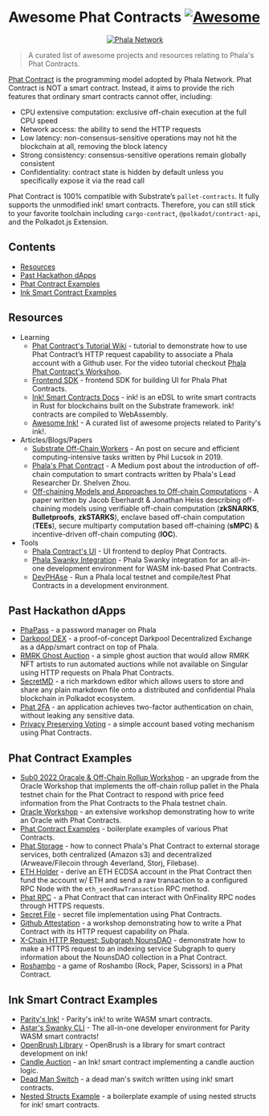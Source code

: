 # Awesome Phat Contracts [![Awesome](https://awesome.re/badge.svg)](https://awesome.re)
<p align="center">
  <a href="https://phala.network/">
    <img alt="Phala Network" src="./assets/PhalaLogo.png">
  </a>
</p>

> A curated list of awesome projects and resources relating to Phala's Phat Contracts.
 
[Phat Contract](https://wiki.phala.network/en-us/general/development/fat-contract/) is the programming model adopted by Phala Network. Phat Contract is NOT a smart contract. Instead, it aims to provide the rich features that ordinary smart contracts cannot offer, including:

- CPU extensive computation: exclusive off-chain execution at the full CPU speed
- Network access: the ability to send the HTTP requests
- Low latency: non-consensus-sensitive operations may not hit the blockchain at all, removing the block latency
- Strong consistency: consensus-sensitive operations remain globally consistent
- Confidentiality: contract state is hidden by default unless you specifically expose it via the read call

Phat Contract is 100% compatible with Substrate’s `pallet-contracts`. It fully supports the unmodified ink! smart contracts. Therefore, you can still stick to your favorite toolchain including `cargo-contract`, `@polkadot/contract-api`, and the Polkadot.js Extension.

## Contents
- [Resources](#resources)
- [Past Hackathon dApps](#past-hackathon-dapps)
- [Phat Contract Examples](#phat-contract-examples)
- [Ink Smart Contract Examples](#ink-smart-contract-examples)


## Resources
- Learning
  - [Phat Contract's Tutorial Wiki](https://wiki.phala.network/en-us/build/developer/fat-contract-tutorial/) - tutorial to demonstrate how to use Phat Contract’s HTTP request capability to associate a Phala account with a Github user. For the video tutorial checkout [Phala Phat Contract's Workshop](https://www.youtube.com/watch?v=B7fUwRxelu4&t=1963s).
  - [Frontend SDK](https://github.com/Phala-Network/js-sdk) - frontend SDK for building UI for Phala Phat Contracts.
  - [Ink! Smart Contracts Docs](https://ink.substrate.io/) - ink! is an eDSL to write smart contracts in Rust for blockchains built on the Substrate framework. ink! contracts are compiled to WebAssembly.
  - [Awesome Ink!](https://github.com/paritytech/awesome-ink) - A curated list of awesome projects related to Parity's ink!.
- Articles/Blogs/Papers
  - [Substrate Off-Chain Workers](https://www.parity.io/blog/substrate-off-chain-workers-secure-and-efficient-computing-intensive-tasks/) - An post on secure and efficient computing-intensive tasks written by Phil Lucsok in 2019.
  - [Phala's Phat Contract](https://medium.com/supercolony/fat-contract-introduce-off-chain-computation-to-smart-contract-d44dc8afb141) - A Medium post about the introduction of off-chain computation to smart contracts written by Phala's Lead Researcher Dr. Shelven Zhou.
  - [Off-chaining Models and Approaches to Off-chain Computations](https://www.ise.tu-berlin.de/fileadmin/fg308/publications/2018/Off-chaining_Models_and_Approaches_to_Off-chain_Computations.pdf) - A paper written by Jacob Eberhardt & Jonathan Heiss describing off-chaining models using verifiable off-chain computation (**zkSNARKS**, **Bulletproofs**, **zkSTARKS**), enclave based off-chain computation (**TEEs**), secure multiparty computation based off-chaining (**sMPC**) & incentive-driven off-chain computing (**IOC**).
- Tools
  - [Phala Contract's UI](https://phat.phala.network) - UI frontend to deploy Phat Contracts.
  - [Phala Swanky Integration](https://github.com/AstarNetwork/swanky-plugin-phala) - Phala Swanky integration for an all-in-one development environment for WASM ink-based Phat Contracts.
  - [DevPHAse](https://github.com/l00k/devphase) - Run a Phala local testnet and compile/test Phat Contracts in a development environment.

## Past Hackathon dApps
- [PhaPass](https://github.com/Phala-Network/Encode-Hackathon-2021/issues/12) - a password manager on Phala
- [Darkpool DEX](https://github.com/Phala-Network/Encode-Hackathon-2021/issues/16) - a proof-of-concept Darkpool Decentralized Exchange as a dApp/smart contract on top of Phala.
- [RMRK Ghost Auction](https://github.com/Phala-Network/Encode-Hackathon-2021/issues/19) - a simple ghost auction that would allow RMRK NFT artists to run automated auctions while not available on Singular using HTTP requests on Phala Phat Contracts.
- [SecretMD](https://github.com/Phala-Network/Encode-Hackathon-2021/issues/20) - a rich markdown editor which allows users to store and share any plain markdown file onto a distributed and confidential Phala blockchain in Polkadot ecosystem.
- [Phat 2FA](https://github.com/Phala-Network/amsterDOT-2022/issues/12) - an application achieves two-factor authentication on chain, without leaking any sensitive data.
- [Privacy Preserving Voting](https://github.com/Phala-Network/amsterDOT-2022/issues/10) - a simple account based voting mechanism using Phat Contracts.

## Phat Contract Examples
- [Sub0 2022 Oracale & Off-Chain Rollup Workshop](https://github.com/Phala-Network/phat-offchain-rollup/tree/sub0-workshop) - an upgrade from the Oracle Workshop that implements the off-chain rollup pallet in the Phala testnet chain for the Phat Contract to respond with price feed information from the Phat Contracts to the Phala testnet chain.
- [Oracle Workshop](https://github.com/Phala-Network/oracle-workshop) - an extensive workshop demonstrating how to write an Oracle with Phat Contracts.
- [Phat Contract Examples](https://github.com/Phala-Network/fat-contract-examples) - boilerplate examples of various Phat Contracts.
- [Phat Storage](https://github.com/christopherfkk/fat-contract-s3-sync) - how to connect Phala's Phat Contract to external storage services, both centralized (Amazon s3) and decentralized (Arweave/Filecoin through 4everland, Storj, Filebase).
- [ETH Holder](https://github.com/www222fff/oracle-workshop/tree/master/eth_holder) - derive an ETH ECDSA account in the Phat Contract then fund the account w/ ETH and send a raw transaction to a configured RPC Node with the `eth_sendRawTransaction` RPC method.
- [Phat RPC](https://github.com/HashWarlock/phat-contract-examples/tree/master/examples/phat-rpc) - a Phat Contract that can interact with OnFinality RPC nodes through HTTPS requests.
- [Secret File](https://github.com/shelvenzhou/secret-file) - secret file implementation using Phat Contracts.
- [Github Attestation](https://github.com/Phala-Network/fat-contract-workshop) - a workshop demonstrating how to write a Phat Contract with its HTTP request capability on Phala.
- [X-Chain HTTP Request: Subgraph NounsDAO](https://github.com/HashWarlock/phat-contract-examples/tree/master/examples/subgraph-nouns) - demonstrate how to make a HTTPS request to an indexing service Subgraph to query information about the NounsDAO collection in a Phat Contract.
- [Roshambo](https://github.com/HashWarlock/phat-contract-examples/tree/master/examples/roshambo) - a game of Roshambo (Rock, Paper, Scissors) in a Phat Contract.

## Ink Smart Contract Examples
- [Parity's Ink!](https://github.com/paritytech/ink) - Parity's ink! to write WASM smart contracts.
- [Astar's Swanky CLI](https://github.com/AstarNetwork/swanky-cli) - The all-in-one developer environment for Parity WASM smart contracts!
- [OpenBrush Library](https://github.com/Supercolony-net/openbrush-contracts) - OpenBrush is a library for smart contract development on ink!
- [Candle Auction](https://github.com/agryaznov/candle-auction-ink) - an Ink! smart contract implementing a candle auction logic.
- [Dead Man Switch](https://github.com/lovesh/dead_man_switch_substrate_ink) - a dead man's switch written using ink! smart contracts.
- [Nested Structs Example](https://github.com/czyczk/exp-ink-struct) - a boilerplate example of using nested structs for ink! smart contracts.
